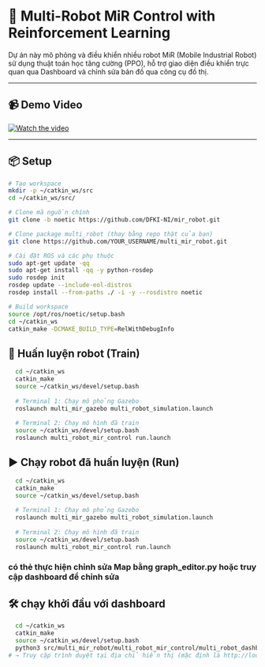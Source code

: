 # 🧠 Multi-Robot MiR Control with Reinforcement Learning

Dự án này mô phỏng và điều khiển nhiều robot MiR (Mobile Industrial Robot) sử dụng thuật toán học tăng cường (PPO), hỗ trợ giao diện điều khiển trực quan qua Dashboard và chỉnh sửa bản đồ qua công cụ đồ thị.

---

## 📹 Demo Video

[![Watch the video](https://img.youtube.com/vi/YOUTUBE_VIDEO_ID_HERE/0.jpg)](https://www.youtube.com/watch?v=YOUTUBE_VIDEO_ID_HERE)

---

## 📦 Setup

```bash
# Tạo workspace
mkdir -p ~/catkin_ws/src 
cd ~/catkin_ws/src/

# Clone mã nguồn chính
git clone -b noetic https://github.com/DFKI-NI/mir_robot.git

# Clone package multi_robot (thay bằng repo thật của bạn)
git clone https://github.com/YOUR_USERNAME/multi_mir_robot.git

# Cài đặt ROS và các phụ thuộc
sudo apt-get update -qq
sudo apt-get install -qq -y python-rosdep
sudo rosdep init
rosdep update --include-eol-distros
rosdep install --from-paths ./ -i -y --rosdistro noetic

# Build workspace
source /opt/ros/noetic/setup.bash
cd ~/catkin_ws
catkin_make -DCMAKE_BUILD_TYPE=RelWithDebugInfo
```
## 🧪 Huấn luyện robot (Train)
```bash
  cd ~/catkin_ws
  catkin_make
  source ~/catkin_ws/devel/setup.bash
  
  # Terminal 1: Chạy mô phỏng Gazebo
  roslaunch multi_mir_gazebo multi_robot_simulation.launch
  
  # Terminal 2: Chạy mô hình đã train
  source ~/catkin_ws/devel/setup.bash
  roslaunch multi_robot_mir_control run.launch

```
## ▶️ Chạy robot đã huấn luyện (Run)
```bash
  cd ~/catkin_ws
  catkin_make
  source ~/catkin_ws/devel/setup.bash
  
  # Terminal 1: Chạy mô phỏng Gazebo
  roslaunch multi_mir_gazebo multi_robot_simulation.launch
  
  # Terminal 2: Chạy mô hình đã train
  source ~/catkin_ws/devel/setup.bash
  roslaunch multi_robot_mir_control run.launch

```
### có thẻ thực hiện chỉnh sửa Map bằng graph_editor.py hoặc truy cập dashboard để chỉnh sửa

## 🛠 chạy khởi đầu với dashboard
```bash
  cd ~/catkin_ws
  catkin_make
  source ~/catkin_ws/devel/setup.bash
  python3 src/multi_mir_robot/multi_robot_mir_control/multi_robot_dashboard/app.py
# → Truy cập trình duyệt tại địa chỉ hiển thị (mặc định là http://localhost:8050) và thực hiện kết nối điều khiển 
```
  



